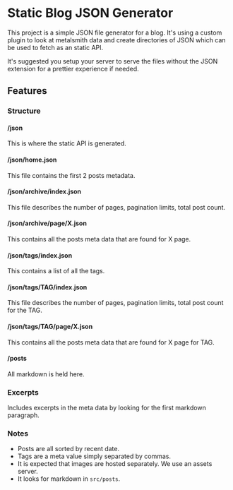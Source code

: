 # Static Blog JSON Generator

This project is a simple JSON file generator for a blog. It's using a custom
plugin to look at metalsmith data and create directories of JSON which can be
used to fetch as an static API. 

It's suggested you setup your server to serve the files without the JSON
extension for a prettier experience if needed.

## Features

### Structure

#### /json

This is where the static API is generated.

#### /json/home.json

This file contains the first 2 posts metadata.

#### /json/archive/index.json

This file describes the number of pages, pagination limits, total post count.

#### /json/archive/page/**X**.json

This contains all the posts meta data that are found for X page.

#### /json/tags/index.json

This contains a list of all the tags.

#### /json/tags/**TAG**/index.json

This file describes the number of pages, pagination limits, total post count for
the TAG.

#### /json/tags/**TAG**/page/**X**.json

This contains all the posts meta data that are found for X page for TAG.

#### /posts

All markdown is held here.

### Excerpts

Includes excerpts in the meta data by looking for the first markdown paragraph.

### Notes 

 * Posts are all sorted by recent date.
 * Tags are a meta value simply separated by commas.
 * It is expected that images are hosted separately. We use an assets server.
 * It looks for markdown in `src/posts`.

